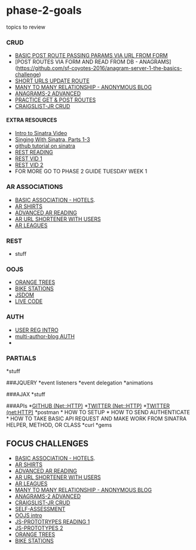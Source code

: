 # phase-2-goals
topics to review 
### CRUD ###

  * [BASIC POST ROUTE PASSING PARAMS VIA URL FROM FORM](https://github.com/sf-coyotes-2016/cheering-mascot-sinatra-1-synchronous-forms-challenge)
  * [POST ROUTES VIA FORM AND READ FROM DB - ANAGRAMS] (https://github.com/sf-coyotes-2016/anagram-server-1-the-basics-challenge)
  * [SHORT URLS UPDATE ROUTE](https://github.com/sf-coyotes-2016/anagram-server-1-the-basics-challenge)
  * [MANY TO MANY RELATIONSHIP - ANONYMOUS BLOG](https://github.com/sf-coyotes-2016/blog-1-anonymous-blog-challenge)
  * [ANAGRAMS-2 ADVANCED](https://github.com/sf-coyotes-2016/anagram-server-2-ludicrous-speed-challenge)
  * [PRACTICE GET & POST ROUTES](https://github.com/sf-coyotes-2016/rest-controller-karaoke-challenge)
  * [CRAIGSLIST-JR CRUD](https://github.com/sf-coyotes-2016/craigslist-jr-challenge) 
  
#### EXTRA RESOURCES
  * [Intro to Sinatra Video](https://identity.devbootcamp.com/login?service=https%3A%2F%2Ftalks.devbootcamp.com%2Fintro-to-sinatra-1)
  * [Singing With Sinatra, Parts 1-3](https://code.tutsplus.com/tutorials/singing-with-sinatra--net-18965)
  * [github tutorial on sinatra](https://github.com/sinatra/sinatra)
  * [REST READING](https://github.com/sf-coyotes-2016/phase-2-guide/blob/sf/resources/case-eee_72715407554996828e0c.md)
  * [REST VID 1](https://identity.devbootcamp.com/login?service=https%3A%2F%2Ftalks.devbootcamp.com%2Fcrud-with-sinatra-and-restful-routing)
  * [REST VID 2](https://identity.devbootcamp.com/login?service=https%3A%2F%2Ftalks.devbootcamp.com%2Fcrud-with-sinatra-and-restful-routing-live-coding)
  * FOR MORE GO TO PHASE 2 GUIDE TUESDAY WEEK 1
 
### AR ASSOCIATIONS ###
  * [BASIC ASSOCIATION - HOTELS](https://github.com/sf-coyotes-2016/active-record-associations-drill-hotels-challenge).
  * [AR SHIRTS](https://github.com/sf-coyotes-2016/active-record-associations-drill-shirts-challenge)
  * [ADVANCED AR READING](http://www.theodinproject.com/courses/ruby-on-rails/lessons/active-record-associations)
  * [AR URL SHORTENER WITH USERS](https://github.com/sf-coyotes-2016/sinatra-url-shortener-with-users-challenge)
  * [AR LEAGUES](https://github.com/sf-coyotes-2016/ar-teams-and-leagues-challenge)
### REST ###
  * stuff

### OOJS ###
  * [ORANGE TREES](https://github.com/sf-coyotes-2016/oojs-orange-tree-challenge)
  * [BIKE STATIONS](https://github.com/sf-coyotes-2016/oojs-bikes-and-stations-challenge)
  * [JSDOM](https://github.com/sf-coyotes-2016/the-dom-challenge)
  * [LIVE CODE](https://identity.devbootcamp.com/login?service=https%3A%2F%2Ftalks.devbootcamp.com%2Foojs-zoo-example)

### AUTH ###
  * [USER REG INTRO](https://github.com/sf-coyotes-2016/user-registration-and-authentication-challenge)
  * [multi-author-blog AUTH](https://github.com/sf-coyotes-2016/blog-2-multi-author-challenge)
  *
### PARTIALS ###
 *stuff

###JQUERY
  *event listeners
  *event delegation
  *animations 
 
###AJAX
  *stuff
  
###APIs
  *[GITHUB (Net::HTTP)](https://github.com/sf-coyotes-2016/github-api-challenge)
  *[TWITTER (Net::HTTP)](https://github.com/sf-coyotes-2016/recent-tweets-command-line-challenge)
  *[TWITTER (net:HTTP)](https://github.com/sf-coyotes-2016/tweet-now-command-line-challenge)
  *postman 
    * HOW TO SETUP 
    * HOW TO SEND AUTHENTICATE
    * HOW TO TAKE BASIC API REQUEST AND MAKE WORK FROM SINATRA HELPER, METHOD, OR CLASS
  *curl 
  *gems 
  
## FOCUS CHALLENGES 
  * [BASIC ASSOCIATION - HOTELS](https://github.com/sf-coyotes-2016/active-record-associations-drill-hotels-challenge).
  * [AR SHIRTS](https://github.com/sf-coyotes-2016/active-record-associations-drill-shirts-challenge)
  * [ADVANCED AR READING](http://www.theodinproject.com/courses/ruby-on-rails/lessons/active-record-associations)
  * [AR URL SHORTENER WITH USERS](https://github.com/sf-coyotes-2016/sinatra-url-shortener-with-users-challenge)
  * [AR LEAGUES](https://github.com/sf-coyotes-2016/ar-teams-and-leagues-challenge)
  * [MANY TO MANY RELATIONSHIP - ANONYMOUS BLOG](https://github.com/sf-coyotes-2016/blog-1-anonymous-blog-challenge)
  * [ANAGRAMS-2 ADVANCED](https://github.com/sf-coyotes-2016/anagram-server-2-ludicrous-speed-challenge)
  * [CRAIGSLIST-JR CRUD](https://github.com/sf-coyotes-2016/craigslist-jr-challenge)
  * [SELF-ASSESSMENT](https://github.com/sf-coyotes-2016/crud-and-rest-checkpoint-challenge)
  * [OOJS intro](https://code.tutsplus.com/tutorials/the-basics-of-object-oriented-javascript--net-7670) 
  * [JS-PROTOTRYPES READING 1](http://javascriptissexy.com/javascript-prototype-in-plain-detailed-language/)
  * [JS-PROTOTYPES 2](https://javascriptweblog.wordpress.com/2010/06/07/understanding-javascript-prototypes/)
  * [ORANGE TREES](https://github.com/sf-coyotes-2016/oojs-orange-tree-challenge)
  * [BIKE STATIONS](https://github.com/sf-coyotes-2016/oojs-bikes-and-stations-challenge)
  

